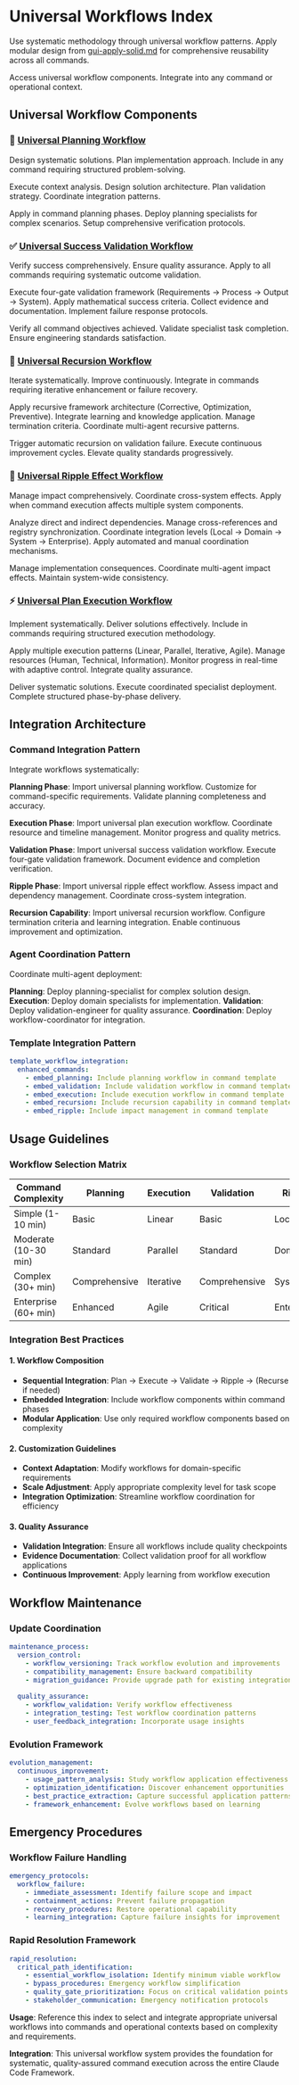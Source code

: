 # Universal Workflows Index

Use systematic methodology through universal workflow patterns. Apply modular design from [gui-apply-solid.md](../../../principles/gui-apply-solid.md) for comprehensive reusability across all commands.

Access universal workflow components. Integrate into any command or operational context.

## Universal Workflow Components

### 🎯 [Universal Planning Workflow](wfl-plan-execution.md)
Design systematic solutions. Plan implementation approach.
Include in any command requiring structured problem-solving.

Execute context analysis. Design solution architecture. Plan validation strategy. Coordinate integration patterns.

Apply in command planning phases. Deploy planning specialists for complex scenarios. Setup comprehensive verification protocols.

### ✅ [Universal Success Validation Workflow](wfl-validate-success.md)
Verify success comprehensively. Ensure quality assurance.
Apply to all commands requiring systematic outcome validation.

Execute four-gate validation framework (Requirements → Process → Output → System). Apply mathematical success criteria. Collect evidence and documentation. Implement failure response protocols.

Verify all command objectives achieved. Validate specialist task completion. Ensure engineering standards satisfaction.

### 🔄 [Universal Recursion Workflow](wfl-recurse-improvement.md)
Iterate systematically. Improve continuously.
Integrate in commands requiring iterative enhancement or failure recovery.

Apply recursive framework architecture (Corrective, Optimization, Preventive). Integrate learning and knowledge application. Manage termination criteria. Coordinate multi-agent recursive patterns.

Trigger automatic recursion on validation failure. Execute continuous improvement cycles. Elevate quality standards progressively.

### 🌊 [Universal Ripple Effect Workflow](wfl-manage-effects.md)
Manage impact comprehensively. Coordinate cross-system effects.
Apply when command execution affects multiple system components.

Analyze direct and indirect dependencies. Manage cross-references and registry synchronization. Coordinate integration levels (Local → Domain → System → Enterprise). Apply automated and manual coordination mechanisms.

Manage implementation consequences. Coordinate multi-agent impact effects. Maintain system-wide consistency.

### ⚡ [Universal Plan Execution Workflow](wfl-execute-plans.md)
Implement systematically. Deliver solutions effectively.
Include in commands requiring structured execution methodology.

Apply multiple execution patterns (Linear, Parallel, Iterative, Agile). Manage resources (Human, Technical, Information). Monitor progress in real-time with adaptive control. Integrate quality assurance.

Deliver systematic solutions. Execute coordinated specialist deployment. Complete structured phase-by-phase delivery.

## Integration Architecture

### Command Integration Pattern
Integrate workflows systematically:

**Planning Phase**: Import universal planning workflow. Customize for command-specific requirements. Validate planning completeness and accuracy.

**Execution Phase**: Import universal plan execution workflow. Coordinate resource and timeline management. Monitor progress and quality metrics.

**Validation Phase**: Import universal success validation workflow. Execute four-gate validation framework. Document evidence and completion verification.

**Ripple Phase**: Import universal ripple effect workflow. Assess impact and dependency management. Coordinate cross-system integration.

**Recursion Capability**: Import universal recursion workflow. Configure termination criteria and learning integration. Enable continuous improvement and optimization.

### Agent Coordination Pattern
Coordinate multi-agent deployment:

**Planning**: Deploy planning-specialist for complex solution design.
**Execution**: Deploy domain specialists for implementation.
**Validation**: Deploy validation-engineer for quality assurance.
**Coordination**: Deploy workflow-coordinator for integration.

### Template Integration Pattern
```yaml
template_workflow_integration:
  enhanced_commands:
    - embed_planning: Include planning workflow in command template
    - embed_validation: Include validation workflow in command template
    - embed_execution: Include execution workflow in command template
    - embed_recursion: Include recursion capability in command template
    - embed_ripple: Include impact management in command template
```

## Usage Guidelines

### Workflow Selection Matrix
| Command Complexity | Planning | Execution | Validation | Ripple | Recursion |
|-------------------|----------|-----------|------------|---------|-----------|
| Simple (1-10 min) | Basic | Linear | Basic | Local | Corrective |
| Moderate (10-30 min) | Standard | Parallel | Standard | Domain | Optimization |
| Complex (30+ min) | Comprehensive | Iterative | Comprehensive | System | Full Framework |
| Enterprise (60+ min) | Enhanced | Agile | Critical | Enterprise | Strategic |

### Integration Best Practices

#### 1. Workflow Composition
- **Sequential Integration**: Plan → Execute → Validate → Ripple → (Recurse if needed)
- **Embedded Integration**: Include workflow components within command phases
- **Modular Application**: Use only required workflow components based on complexity

#### 2. Customization Guidelines
- **Context Adaptation**: Modify workflows for domain-specific requirements
- **Scale Adjustment**: Apply appropriate complexity level for task scope
- **Integration Optimization**: Streamline workflow coordination for efficiency

#### 3. Quality Assurance
- **Validation Integration**: Ensure all workflows include quality checkpoints
- **Evidence Documentation**: Collect validation proof for all workflow applications
- **Continuous Improvement**: Apply learning from workflow execution

## Workflow Maintenance

### Update Coordination
```yaml
maintenance_process:
  version_control:
    - workflow_versioning: Track workflow evolution and improvements
    - compatibility_management: Ensure backward compatibility
    - migration_guidance: Provide upgrade path for existing integrations
  
  quality_assurance:
    - workflow_validation: Verify workflow effectiveness
    - integration_testing: Test workflow coordination patterns
    - user_feedback_integration: Incorporate usage insights
```

### Evolution Framework
```yaml
evolution_management:
  continuous_improvement:
    - usage_pattern_analysis: Study workflow application effectiveness
    - optimization_identification: Discover enhancement opportunities
    - best_practice_extraction: Capture successful application patterns
    - framework_enhancement: Evolve workflows based on learning
```

## Emergency Procedures

### Workflow Failure Handling
```yaml
emergency_protocols:
  workflow_failure:
    - immediate_assessment: Identify failure scope and impact
    - containment_actions: Prevent failure propagation
    - recovery_procedures: Restore operational capability
    - learning_integration: Capture failure insights for improvement
```

### Rapid Resolution Framework
```yaml
rapid_resolution:
  critical_path_identification:
    - essential_workflow_isolation: Identify minimum viable workflow
    - bypass_procedures: Emergency workflow simplification
    - quality_gate_prioritization: Focus on critical validation points
    - stakeholder_communication: Emergency notification protocols
```

**Usage**: Reference this index to select and integrate appropriate universal workflows into commands and operational contexts based on complexity and requirements.

**Integration**: This universal workflow system provides the foundation for systematic, quality-assured command execution across the entire Claude Code Framework.